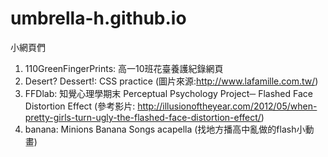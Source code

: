 # umbrella-h.github.io

小網頁們

1) 110GreenFingerPrints: 高一10班花臺養護紀錄網頁
2) Desert? Dessert!: CSS practice (圖片來源:http://www.lafamille.com.tw/)
3) FFDlab: 知覺心理學期末 Perceptual Psychology Project─ Flashed Face Distortion Effect (參考影片: http://illusionoftheyear.com/2012/05/when-pretty-girls-turn-ugly-the-flashed-face-distortion-effect/)
4) banana: Minions Banana Songs acapella (找地方播高中亂做的flash小動畫)
